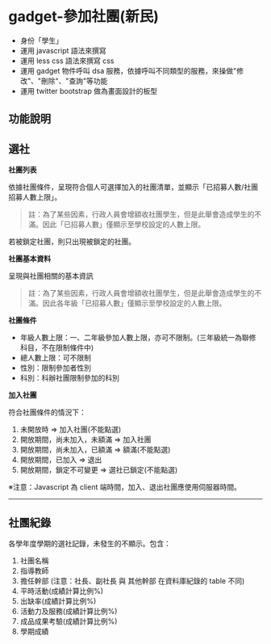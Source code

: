 gadget-參加社團(新民)
==========================

* 身份「學生」
* 運用 javascript 語法來撰寫
* 運用 less css 語法來撰寫 css
* 運用 gadget 物件呼叫 dsa 服務，依據呼叫不同類型的服務，來操做"修改"、"刪除"、"查詢"等功能
* 運用 twitter bootstrap 做為畫面設計的板型


功能說明
-------

選社
--

**社團列表**

依據社團條件，呈現符合個人可選擇加入的社團清單，並顯示「已招募人數/社團招募人數上限」。

> 註：為了某些因素，行政人員會增額收社團學生，但是此舉會造成學生的不滿。因此「已招募人數」僅顯示至學校設定的人數上限。

若被鎖定社團，則只出現被鎖定的社團。

**社團基本資料**

呈現與社團相關的基本資訊

> 註：為了某些因素，行政人員會增額收社團學生，但是此舉會造成學生的不滿。因此各年級「已招募人數」僅顯示至學校設定的人數上限。

**社團條件**

 - 年級人數上限：一、二年級參加人數上限，亦可不限制。(三年級統一為聯修科目，不在限制條件中)
 - 總人數上限：可不限制
 - 性別：限制參加者性別
 - 科別：科辦社團限制參加的科別

**加入社團**

符合社團條件的情況下：

 1. 未開放時 => 加入社團(不能點選)
 2. 開放期間，尚未加入，未額滿 => 加入社團
 3. 開放期間，尚未加入，已額滿 => 額滿(不能點選)
 4. 開放期間，已加入 => 退出
 5. 開放期間，鎖定不可變更 => 選社已鎖定(不能點選)


※注意：Javascript 為 client 端時間，加入、退出社團應使用伺服器時間。


----------


社團紀錄
--

各學年度學期的選社記錄，未發生的不顯示。包含：

 1. 社團名稱
 2. 指導教師
 3. 擔任幹部 (注意：社長、副社長 與 其他幹部 在資料庫紀錄的 table 不同)
 4. 平時活動(成績計算比例%)
 5. 出缺率(成績計算比例%)
 6. 活動力及服務(成績計算比例%)
 7. 成品成果考驗(成績計算比例%)
 8. 學期成績

